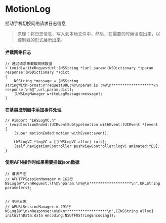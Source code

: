 # MotionLog
摇动手机切换网络请求日志信息

> 原理：将日志信息，写入到本地文件中，然后，在需要的时候读取出来，以控制器的形式展示出来。

#### 拦截网络日志

```
// 通过请求来截取网络数据
+ (void)writeRequestUrl:(NSString *)url param:(NSDictionary *)param response:(NSDictionary *)dict
{
    NSString *message = [NSString stringWithFormat:@"requestURL:%@\nparam is :%@\n*******************\n response:\n%@",url,param,dict];
    [LWSLogManager writeLogMessage:message];
}
```



#### 在基类控制器中添加事件处理

```
// #import "LWSLogVC.h"
- (void)motionEnded:(UIEventSubtype)motion withEvent:(UIEvent *)event
{
    [super motionEnded:motion withEvent:event];
    
    LWSLogVC *logVC = [[LWSLogVC alloc] init];
    [self.navigationController pushViewController:logVC animated:YES];
}

```





#### 使用AFN操作时如果需要拦截json数据

```
// 请求日志
// AFHTTPSessionManager.m 162行 NSLog(@"\n\nRequest:\t%@\nparam:\n%@\n*******************\n",URLString, parameters);
 
 
// 响应日志
// AFURLSessionManager.m 291行
NSLog(@"\n\nResponse:\n%@\n*******************\n",[[NSString alloc] initWithData:data encoding:NSUTF8StringEncoding]);
```



